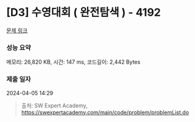 # [D3] 수영대회 ( 완전탐색 ) - 4192 

[문제 링크](https://swexpertacademy.com/main/code/problem/problemDetail.do?contestProbId=AWKaCc-KABgDFAT2) 

### 성능 요약

메모리: 26,820 KB, 시간: 147 ms, 코드길이: 2,442 Bytes

### 제출 일자

2024-04-05 14:29



> 출처: SW Expert Academy, https://swexpertacademy.com/main/code/problem/problemList.do